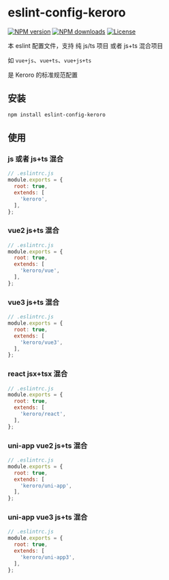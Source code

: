 # eslint-config-keroro

[![NPM version](https://img.shields.io/npm/v/eslint-config-keroro.svg?style=flat)](https://npmjs.org/package/eslint-config-keroro)
[![NPM downloads](https://img.shields.io/npm/dm/eslint-config-keroro.svg?style=flat)](https://npmjs.org/package/eslint-config-keroro)
[![License](https://img.shields.io/github/license/maxming2333/eslint-config-keroro.svg?style=flat)](https://github.com/maxming2333/keroro/blob/master/LICENSE.md)

本 eslint 配置文件，支持 纯 js/ts 项目 或者 js+ts 混合项目

如 `vue+js`、`vue+ts`、`vue+js+ts`

是 Keroro 的标准规范配置

## 安装

```bash
npm install eslint-config-keroro
```

## 使用

### js 或者 js+ts 混合
```js
// .eslintrc.js
module.exports = {
  root: true,
  extends: [
    'keroro',
  ],
};
```

### vue2 js+ts 混合
```js
// .eslintrc.js
module.exports = {
  root: true,
  extends: [
    'keroro/vue',
  ],
};
```

### vue3 js+ts 混合
```js
// .eslintrc.js
module.exports = {
  root: true,
  extends: [
    'keroro/vue3',
  ],
};
```

### react jsx+tsx 混合
```js
// .eslintrc.js
module.exports = {
  root: true,
  extends: [
    'keroro/react',
  ],
};
```

### uni-app vue2 js+ts 混合
```js
// .eslintrc.js
module.exports = {
  root: true,
  extends: [
    'keroro/uni-app',
  ],
};
```

### uni-app vue3 js+ts 混合
```js
// .eslintrc.js
module.exports = {
  root: true,
  extends: [
    'keroro/uni-app3',
  ],
};
```
